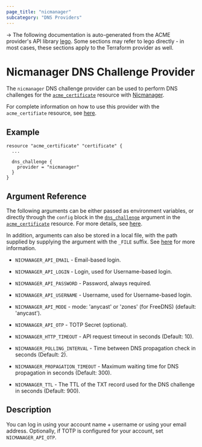 ```yaml
---
page_title: "nicmanager"
subcategory: "DNS Providers"
---
```


-> The following documentation is auto-generated from the ACME
provider's API library [lego](https://go-acme.github.io/lego/).  Some
sections may refer to lego directly - in most cases, these sections
apply to the Terraform provider as well.

# Nicmanager DNS Challenge Provider

The `nicmanager` DNS challenge provider can be used to perform DNS challenges for
the [`acme_certificate`][resource-acme-certificate] resource with
[Nicmanager](https://www.nicmanager.com/).

[resource-acme-certificate]: ../resources/certificate.md

For complete information on how to use this provider with the `acme_certifiate`
resource, see [here][resource-acme-certificate-dns-challenges].

[resource-acme-certificate-dns-challenges]: ../resources/certificate.md#using-dns-challenges

## Example

```hcl
resource "acme_certificate" "certificate" {
  ...

  dns_challenge {
    provider = "nicmanager"
  }
}
```
## Argument Reference

The following arguments can be either passed as environment variables, or
directly through the `config` block in the
[`dns_challenge`][resource-acme-certificate-dns-challenge-arg] argument in the
[`acme_certificate`][resource-acme-certificate] resource. For more details, see
[here][resource-acme-certificate-dns-challenges].

[resource-acme-certificate-dns-challenge-arg]: ../resources/certificate.md#dns_challenge

In addition, arguments can also be stored in a local file, with the path
supplied by supplying the argument with the `_FILE` suffix. See
[here][acme-certificate-file-arg-example] for more information.

[acme-certificate-file-arg-example]: ../resources/certificate.md#using-variable-files-for-provider-arguments

* `NICMANAGER_API_EMAIL` - Email-based login.
* `NICMANAGER_API_LOGIN` - Login, used for Username-based login.
* `NICMANAGER_API_PASSWORD` - Password, always required.
* `NICMANAGER_API_USERNAME` - Username, used for Username-based login.

* `NICMANAGER_API_MODE` - mode: 'anycast' or 'zones' (for FreeDNS) (default: 'anycast').
* `NICMANAGER_API_OTP` - TOTP Secret (optional).
* `NICMANAGER_HTTP_TIMEOUT` - API request timeout in seconds (Default: 10).
* `NICMANAGER_POLLING_INTERVAL` - Time between DNS propagation check in seconds (Default: 2).
* `NICMANAGER_PROPAGATION_TIMEOUT` - Maximum waiting time for DNS propagation in seconds (Default: 300).
* `NICMANAGER_TTL` - The TTL of the TXT record used for the DNS challenge in seconds (Default: 900).

## Description

You can log in using your account name + username or using your email address.
Optionally, if TOTP is configured for your account, set `NICMANAGER_API_OTP`.

